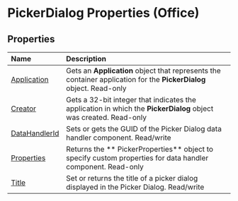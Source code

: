 
# PickerDialog Properties (Office)

## Properties



|**Name**|**Description**|
|:-----|:-----|
| [Application](7e8cdb9f-0261-5267-058f-39c00d6c9db2.md)|Gets an  **Application** object that represents the container application for the **PickerDialog** object. Read-only|
| [Creator](1c4ac795-ba4d-62e8-3d7d-e656bcbf85d3.md)|Gets a 32-bit integer that indicates the application in which the  **PickerDialog** object was created. Read-only|
| [DataHandlerId](6c494116-74a2-1fdc-bc1c-033191adfca1.md)|Sets or gets the GUID of the Picker Dialog data handler component. Read/write|
| [Properties](053b5d62-9d9a-68ed-c7ed-cf4df7053ecc.md)|Returns the ** PickerProperties** object to specify custom properties for data handler component. Read-only|
| [Title](76531e47-91a4-4d82-7825-ab900c5bf8e2.md)|Set or returns the title of a picker dialog displayed in the Picker Dialog. Read/write|
